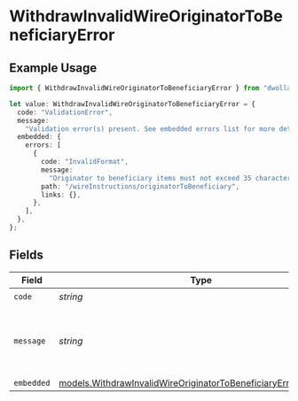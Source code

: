 # WithdrawInvalidWireOriginatorToBeneficiaryError

## Example Usage

```typescript
import { WithdrawInvalidWireOriginatorToBeneficiaryError } from "dwolla-typescript";

let value: WithdrawInvalidWireOriginatorToBeneficiaryError = {
  code: "ValidationError",
  message:
    "Validation error(s) present. See embedded errors list for more details.",
  embedded: {
    errors: [
      {
        code: "InvalidFormat",
        message:
          "Originator to beneficiary items must not exceed 35 characters and contain only alphanumeric, white space, '.' or '#' characters.",
        path: "/wireInstructions/originatorToBeneficiary",
        links: {},
      },
    ],
  },
};
```

## Fields

| Field                                                                                                                                  | Type                                                                                                                                   | Required                                                                                                                               | Description                                                                                                                            | Example                                                                                                                                |
| -------------------------------------------------------------------------------------------------------------------------------------- | -------------------------------------------------------------------------------------------------------------------------------------- | -------------------------------------------------------------------------------------------------------------------------------------- | -------------------------------------------------------------------------------------------------------------------------------------- | -------------------------------------------------------------------------------------------------------------------------------------- |
| `code`                                                                                                                                 | *string*                                                                                                                               | :heavy_check_mark:                                                                                                                     | N/A                                                                                                                                    | ValidationError                                                                                                                        |
| `message`                                                                                                                              | *string*                                                                                                                               | :heavy_check_mark:                                                                                                                     | N/A                                                                                                                                    | Validation error(s) present. See embedded errors list for more details.                                                                |
| `embedded`                                                                                                                             | [models.WithdrawInvalidWireOriginatorToBeneficiaryErrorEmbedded](../models/withdrawinvalidwireoriginatortobeneficiaryerrorembedded.md) | :heavy_minus_sign:                                                                                                                     | N/A                                                                                                                                    |                                                                                                                                        |